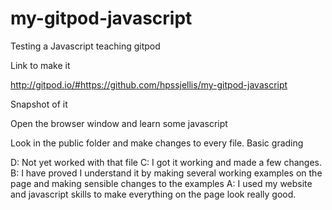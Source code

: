 # my-gitpod-javascript
Testing a Javascript teaching gitpod

Link to make it 

http://gitpod.io/#https://github.com/hpssjellis/my-gitpod-javascript

Snapshot of it



Open the browser window and learn some javascript

Look in the public folder and make changes to every file. Basic grading 

D: Not yet worked with that file
C: I got it working and made a few changes.
B: I have proved I understand it by making several working examples on the page and making sensible changes to the examples 
A: I used my website and javascript skills to make everything on the page look really good.




